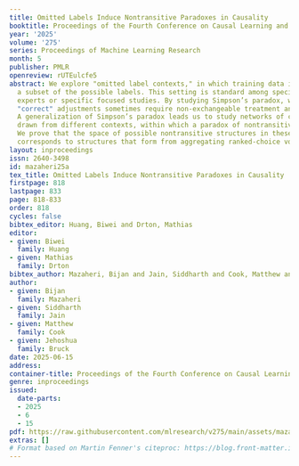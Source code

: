 ```yaml
---
title: Omitted Labels Induce Nontransitive Paradoxes in Causality
booktitle: Proceedings of the Fourth Conference on Causal Learning and Reasoning
year: '2025'
volume: '275'
series: Proceedings of Machine Learning Research
month: 5
publisher: PMLR
openreview: rUTEulcfe5
abstract: We explore "omitted label contexts," in which training data is limited to
  a subset of the possible labels. This setting is standard among specialized human
  experts or specific focused studies. By studying Simpson’s paradox, we observe that
  "correct" adjustments sometimes require non-exchangeable treatment and control groups.
  A generalization of Simpson’s paradox leads us to study networks of conclusions
  drawn from different contexts, within which a paradox of nontransitivity arises.
  We prove that the space of possible nontransitive structures in these networks exactly
  corresponds to structures that form from aggregating ranked-choice votes.
layout: inproceedings
issn: 2640-3498
id: mazaheri25a
tex_title: Omitted Labels Induce Nontransitive Paradoxes in Causality
firstpage: 818
lastpage: 833
page: 818-833
order: 818
cycles: false
bibtex_editor: Huang, Biwei and Drton, Mathias
editor:
- given: Biwei
  family: Huang
- given: Mathias
  family: Drton
bibtex_author: Mazaheri, Bijan and Jain, Siddharth and Cook, Matthew and Bruck, Jehoshua
author:
- given: Bijan
  family: Mazaheri
- given: Siddharth
  family: Jain
- given: Matthew
  family: Cook
- given: Jehoshua
  family: Bruck
date: 2025-06-15
address:
container-title: Proceedings of the Fourth Conference on Causal Learning and Reasoning
genre: inproceedings
issued:
  date-parts:
  - 2025
  - 6
  - 15
pdf: https://raw.githubusercontent.com/mlresearch/v275/main/assets/mazaheri25a/mazaheri25a.pdf
extras: []
# Format based on Martin Fenner's citeproc: https://blog.front-matter.io/posts/citeproc-yaml-for-bibliographies/
---
```

